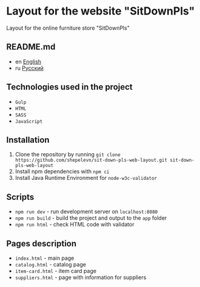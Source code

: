 # Layout for the website "SitDownPls"

Layout for the online furniture store "SitDownPls"

## README.md

* en [English](README.md)
* ru [Русский](./readme/README.ru.md)

## Technologies used in the project

* `Gulp`
* `HTML`
* `SASS`
* `JavaScript`

## Installation

1. Clone the repository by running
   `git clone https://github.com/shepelevn/sit-down-pls-web-layout.git sit-down-pls-web-layout`
2. Install npm dependencies with `npm ci`
3. Install Java Runtime Environment for `node-w3c-validator`

## Scripts

* `npm run dev` - run development server on `localhost:8080`
* `npm run build` - build the project and output to the `app` folder
* `npm run html` - check HTML code with validator

## Pages description

* `index.html` - main page
* `catalog.html` - catalog page
* `item-card.html` - item card page
* `suppliers.html` - page with information for suppliers
